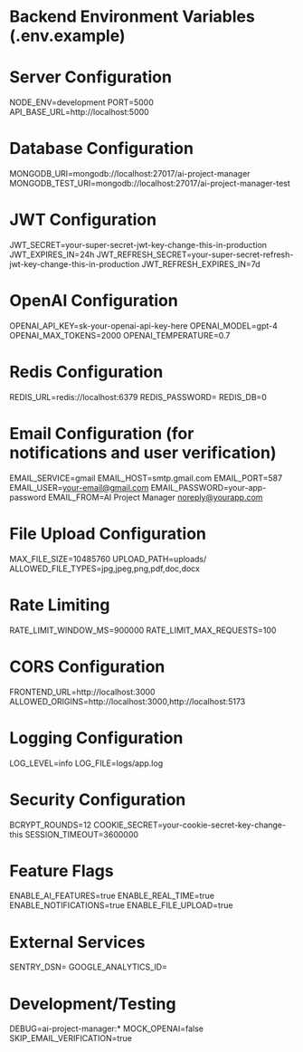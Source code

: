 # Backend Environment Variables (.env.example)

# Server Configuration
NODE_ENV=development
PORT=5000
API_BASE_URL=http://localhost:5000

# Database Configuration
MONGODB_URI=mongodb://localhost:27017/ai-project-manager
MONGODB_TEST_URI=mongodb://localhost:27017/ai-project-manager-test

# JWT Configuration
JWT_SECRET=your-super-secret-jwt-key-change-this-in-production
JWT_EXPIRES_IN=24h
JWT_REFRESH_SECRET=your-super-secret-refresh-jwt-key-change-this-in-production
JWT_REFRESH_EXPIRES_IN=7d

# OpenAI Configuration
OPENAI_API_KEY=sk-your-openai-api-key-here
OPENAI_MODEL=gpt-4
OPENAI_MAX_TOKENS=2000
OPENAI_TEMPERATURE=0.7

# Redis Configuration
REDIS_URL=redis://localhost:6379
REDIS_PASSWORD=
REDIS_DB=0

# Email Configuration (for notifications and user verification)
EMAIL_SERVICE=gmail
EMAIL_HOST=smtp.gmail.com
EMAIL_PORT=587
EMAIL_USER=your-email@gmail.com
EMAIL_PASSWORD=your-app-password
EMAIL_FROM=AI Project Manager <noreply@yourapp.com>

# File Upload Configuration
MAX_FILE_SIZE=10485760
UPLOAD_PATH=uploads/
ALLOWED_FILE_TYPES=jpg,jpeg,png,pdf,doc,docx

# Rate Limiting
RATE_LIMIT_WINDOW_MS=900000
RATE_LIMIT_MAX_REQUESTS=100

# CORS Configuration
FRONTEND_URL=http://localhost:3000
ALLOWED_ORIGINS=http://localhost:3000,http://localhost:5173

# Logging Configuration
LOG_LEVEL=info
LOG_FILE=logs/app.log

# Security Configuration
BCRYPT_ROUNDS=12
COOKIE_SECRET=your-cookie-secret-key-change-this
SESSION_TIMEOUT=3600000

# Feature Flags
ENABLE_AI_FEATURES=true
ENABLE_REAL_TIME=true
ENABLE_NOTIFICATIONS=true
ENABLE_FILE_UPLOAD=true

# External Services
SENTRY_DSN=
GOOGLE_ANALYTICS_ID=

# Development/Testing
DEBUG=ai-project-manager:*
MOCK_OPENAI=false
SKIP_EMAIL_VERIFICATION=true